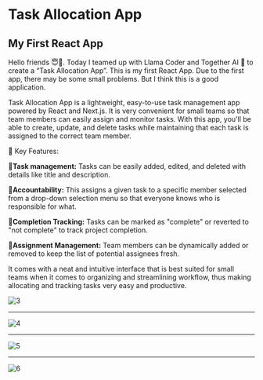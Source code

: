 # Task Allocation App
## My First React App

Hello friends 😇👋. Today I teamed up with Llama Coder and Together AI 🚀 to create a “Task Allocation App”. This is my first React App. Due to the first app, there may be some small problems. But I think this is a good application.

Task Allocation App is a lightweight, easy-to-use task management app powered by React and Next.js. It is very convenient for small teams so that team members can easily assign and monitor tasks. With this app, you'll be able to create, update, and delete tasks while maintaining that each task is assigned to the correct team member.

🧐 Key Features:

**🔹Task management:**
Tasks can be easily added, edited, and deleted with details like title and description.

**🔹Accountability:**
This assigns a given task to a specific member selected from a drop-down selection menu so that everyone knows who is responsible for what.

**🔹Completion Tracking:**
Tasks can be marked as "complete" or reverted to "not complete" to track project completion.

**🔹Assignment Management:**
Team members can be dynamically added or removed to keep the list of potential assignees fresh.

It comes with a neat and intuitive interface that is best suited for small teams when it comes to organizing and streamlining workflow, thus making allocating and tracking tasks very easy and productive.

![3](https://github.com/user-attachments/assets/351a436e-a8c6-4cf7-b90c-89d76d6e0c9d)

---
![4](https://github.com/user-attachments/assets/12ec7331-4e95-45ef-948f-9056dac09622)

---
![5](https://github.com/user-attachments/assets/e88e4633-d885-444b-ae86-9f262cada0c0)

---
![6](https://github.com/user-attachments/assets/88db583a-cd59-47ec-a189-cd87d6aa418d)
